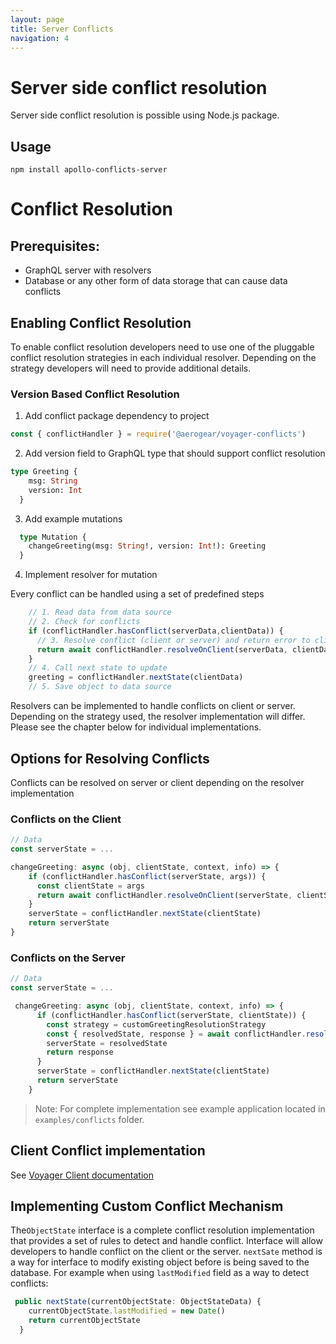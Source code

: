 ```yaml
---
layout: page
title: Server Conflicts
navigation: 4
---
```



# Server side conflict resolution

Server side conflict resolution is possible using Node.js package.

## Usage

```
npm install apollo-conflicts-server
```

# Conflict Resolution

## Prerequisites:

- GraphQL server with resolvers
- Database or any other form of data storage that can cause data conflicts

## Enabling Conflict Resolution

To enable conflict resolution developers need to use one of the pluggable conflict resolution strategies in each individual resolver. Depending on the strategy developers will need to provide additional details.

### Version Based Conflict Resolution

1. Add conflict package dependency to project

```javascript
const { conflictHandler } = require('@aerogear/voyager-conflicts')
```

2. Add version field to GraphQL type that should support conflict resolution

```graphql
type Greeting {
    msg: String
    version: Int
  }
```

3. Add example mutations

```graphql
  type Mutation {
    changeGreeting(msg: String!, version: Int!): Greeting
  }
```

4. Implement resolver for mutation

Every conflict can be handled using a set of predefined steps

```javascript
    // 1. Read data from data source
    // 2. Check for conflicts
    if (conflictHandler.hasConflict(serverData,clientData)) {
      // 3. Resolve conflict (client or server) and return error to client
      return await conflictHandler.resolveOnClient(serverData, clientData).response
    }
    // 4. Call next state to update
    greeting = conflictHandler.nextState(clientData)
    // 5. Save object to data source
```

Resolvers can be implemented to handle conflicts on client or server.
Depending on  the strategy used, the resolver implementation will differ.
Please see the chapter below for individual implementations.

## Options for Resolving Conflicts

Conflicts can be resolved on server or client depending on the resolver implementation

### Conflicts on the Client

```javascript
// Data
const serverState = ...

changeGreeting: async (obj, clientState, context, info) => {
    if (conflictHandler.hasConflict(serverState, args)) {
      const clientState = args
      return await conflictHandler.resolveOnClient(serverState, clientState).response
    }
    serverState = conflictHandler.nextState(clientState)
    return serverState
}
```

### Conflicts on the Server

```javascript
// Data
const serverState = ...

 changeGreeting: async (obj, clientState, context, info) => {
      if (conflictHandler.hasConflict(serverState, clientState)) {
        const strategy = customGreetingResolutionStrategy
        const { resolvedState, response } = await conflictHandler.resolveOnServer(strategy, serverState, clientState)
        serverState = resolvedState
        return response
      }
      serverState = conflictHandler.nextState(clientState)
      return serverState
    }
```

> Note: For complete implementation see example application located in `examples/conflicts` folder.


## Client Conflict implementation

See [Voyager Client documentation](https://github.com/aerogear/aerogear-js-sdk/tree/master/packages/sync#conflicts)


## Implementing Custom Conflict Mechanism

The`ObjectState` interface is a complete conflict resolution implementation that provides a set of rules to detect and handle conflict. Interface will allow developers to handle conflict on the client or the server. `nextSate` method is a way for interface to modify existing object before is being saved to the database.
For example when using `lastModified` field as a way to detect conflicts:

```typescript
 public nextState(currentObjectState: ObjectStateData) {
    currentObjectState.lastModified = new Date()
    return currentObjectState
  }
```
